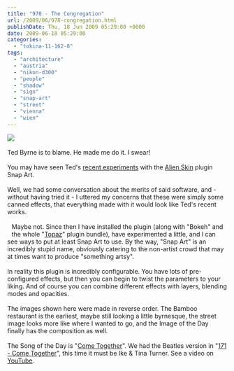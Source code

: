```yaml
---
title: "978 - The Congregation"
url: /2009/06/978-congregation.html
publishDate: Thu, 18 Jun 2009 05:29:00 +0000
date: 2009-06-18 05:29:00
categories: 
  - "tokina-11-162-8"
tags: 
  - "architecture"
  - "austria"
  - "nikon-d300"
  - "people"
  - "shadow"
  - "sign"
  - "snap-art"
  - "street"
  - "vienna"
  - "wien"
---
```

<a href="https://d25zfm9zpd7gm5.cloudfront.net/1200x1200/2009/20090617_083101_ps.jpg" target="_blank"><img src="https://d25zfm9zpd7gm5.cloudfront.net/0600x0600/2009/20090617_083101_ps.jpg"/></a><br/><br/>Ted Byrne is to blame. He made me do it. I swear!<br/><br/><a href="https://d25zfm9zpd7gm5.cloudfront.net/1200x1200/2009/20090617_082142_ps.jpg" target="_blank"><img alt="" border="0" src="https://d25zfm9zpd7gm5.cloudfront.net/0150x0150/2009/20090617_082142_ps.jpg" style="margin: 10pt 10px 10px 0pt; float: right;"/></a> You may have seen Ted's <a href="http://imagefiction.blogspot.com/search/label/Alien-Skin" target="_blank">recent experiments</a> with the <a href="http://www.alienskin.com/" target="_blank">Alien Skin</a> plugin Snap Art.<br/><br/>Well, we had some conversation about the merits of said software, and - without having tried it - I uttered my concerns that these were simply some canned effects, that everything made with it would look like Ted's recent works.<br/><br/><a href="https://d25zfm9zpd7gm5.cloudfront.net/1200x1200/2009/20090617_173947_ps.jpg" target="_blank"><img alt="" border="0" src="https://d25zfm9zpd7gm5.cloudfront.net/0150x0150/2009/20090617_173947_ps.jpg" style="margin: 10pt 10px 10px 0pt; float: left;"/></a> Maybe not. Since then I have installed the plugin (along with "Bokeh" and the whole "<a href="http://www.topazlabs.com/" target="_blank">Topaz</a>" plugin bundle), have experimented a little, and I can see ways to put at least Snap Art to use. By the way, "Snap Art" is an incredibly stupid name, obviously catering to the non-artist crowd that may at times want to produce "something artsy".<br/><br/> In reality this plugin is incredibly configurable. You have lots of pre-configured effects, but then you can begin to twist the parameters to your liking. And of course you can combine different effects with layers, blending modes and opacities.<br/><br/>The images shown here were made in reverse order. The Bamboo restaurant is the earliest, maybe still looking a little byrnesque, the street image looks more like where I wanted to go, and the Image of the Day finally has the composition as well.<br/><br/>The Song of the Day is "<a href="http://www.lyricsmode.com/lyrics/t/tina_turner/come_together.html" target="_blank">Come Together</a>". We had the Beatles version in "<a href="/2007/04/171-come-together.html" target="_blank">171 - Come Together</a>", this time it must be Ike &amp; Tina Turner. See a video on <a href="http://www.youtube.com/watch?v=M-ZBYZZWJbk" target="_blank">YouTube</a>.
